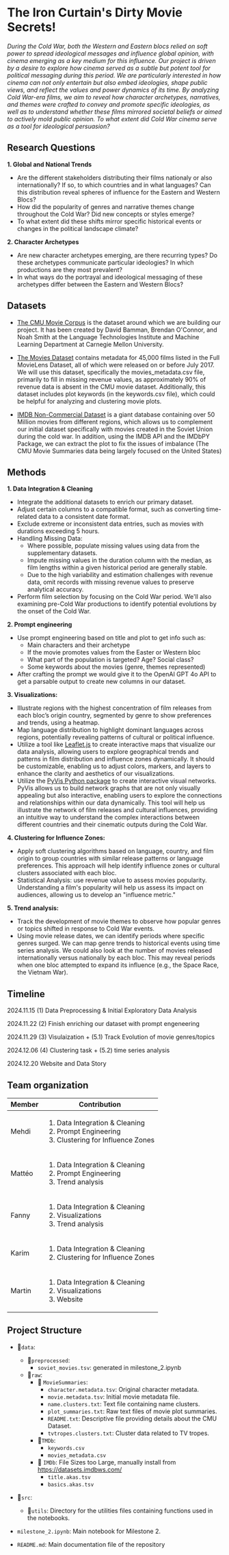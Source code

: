 
# The Iron Curtain's Dirty Movie Secrets!

*During the Cold War, both the Western and Eastern blocs relied on soft power to spread ideological messages and influence global opinion, with cinema emerging as a key medium for this influence. Our project is driven by a desire to explore how cinema served as a subtle but potent tool for political messaging during this period. We are particularly interested in how cinema can not only entertain but also embed ideologies, shape public views, and reflect the values and power dynamics of its time. By analyzing Cold War-era films, we aim to reveal how character archetypes, narratives, and themes were crafted to convey and promote specific ideologies, as well as to understand whether these films mirrored societal beliefs or aimed to actively mold public opinion. To what extent did Cold War cinema serve as a tool for ideological persuasion?*

## Research Questions

**1. Global and National Trends**

- Are the different stakeholders distributing their films nationaly or also internationally? If so, to which countries and in what languages? Can this distribution reveal spheres of influence for the Eastern and Western Blocs?
- How did the popularity of genres and narrative themes change throughout the Cold War? Did new concepts or styles emerge?
- To what extent did these shifts mirror specific historical events or changes in the political landscape climate?

**2. Character Archetypes**

- Are new character archetypes emerging, are there recurring types? Do these archetypes communicate particular ideologies? In which productions are they most prevalent?
- In what ways do the portrayal and ideological messaging of these archetypes differ between the Eastern and Western Blocs?


## Datasets

- [The CMU Movie Corpus](https://www.cs.cmu.edu/~ark/personas/) is the dataset around which we are building our project. It has been created by David Bamman, Brendan O'Connor, and Noah Smith at the Language Technologies Institute and Machine Learning Department at Carnegie Mellon University.

- [The Movies Dataset](https://www.kaggle.com/datasets/rounakbanik/the-movies-dataset) contains metadata for 45,000 films listed in the Full MovieLens Dataset, all of which were released on or before July 2017. We will use this dataset, specifically the movies_metadata.csv file, primarily to fill in missing revenue values, as approximately 90% of revenue data is absent in the CMU movie dataset. Additionally, this dataset includes plot keywords (in the keywords.csv file), which could be helpful for analyzing and clustering movie plots.
- [IMDB Non-Commercial Dataset](https://developer.imdb.com/non-commercial-datasets/) is a giant database containing over 50 Million movies from different regions, which allows us to complement our initial dataset specifically with movies created in the Soviet Union during the cold war. In addition, using the IMDB API and the IMDbPY Package, we can extract the plot to fix the issues of imbalance (The CMU Movie Summaries data being largely focused on the United States)

## Methods

**1. Data Integration & Cleaning**

- Integrate the additional datasets to enrich our primary dataset.
- Adjust certain columns to a compatible format, such as converting time-related data to a consistent date format.
- Exclude extreme or inconsistent data entries, such as movies with durations exceeding 5 hours.
- Handling Missing Data:
    - Where possible, populate missing values using data from the supplementary datasets.
    - Impute missing values in the duration column with the median, as film lengths within a given historical period are generally stable.
    - Due to the high variability and estimation challenges with revenue data, omit records with missing revenue values to preserve analytical accuracy.
- Perform film selection by focusing on the Cold War period. We'll also examining pre-Cold War productions to identify potential evolutions by the onset of the Cold War.

**2. Prompt engineering**

- Use prompt engineering based on title and plot to get info such as:
    - Main characters and their archetype
    - If the movie promotes values from the Easter or Western bloc
    - What part of the population is targeted? Age? Social class?
    - Some keywords about the movies (genre, themes represented)
- After crafting the prompt we would give it to the OpenAI GPT 4o API to get a parsable output to create new columns in our dataset.

**3. Visualizations:**

- Illustrate regions with the highest concentration of film releases from each bloc’s origin country, segmented by genre to show preferences and trends, using a heatmap.
- Map language distribution to highlight dominant languages across regions, potentially revealing patterns of cultural or political influence.
- Utilize a tool like [Leaflet.js](https://leafletjs.com) to create interactive maps that visualize our data analysis, allowing users to explore geographical trends and patterns in film distribution and influence zones dynamically. It should be customizable, enabling us to adjust colors, markers, and layers to enhance the clarity and aesthetics of our visualizations.
- Utilize the [PyVis Python package](https://github.com/WestHealth/pyvis) to create interactive visual networks. PyVis allows us to build network graphs that are not only visually appealing but also interactive, enabling users to explore the connections and relationships within our data dynamically. This tool will help us illustrate the network of film releases and cultural influences, providing an intuitive way to understand the complex interactions between different countries and their cinematic outputs during the Cold War.

**4. Clustering for Influence Zones:**

- Apply soft clustering algorithms based on language, country, and film origin to group countries with similar release patterns or language preferences. This approach will help identify influence zones or cultural clusters associated with each bloc.
- Statistical Analysis: use revenue value to assess movies popularity. Understanding a film's popularity will help us assess its impact on audiences, allowing us to develop an "influence metric."

**5. Trend analysis:**

- Track the development of movie themes to observe how popular genres or topics shifted in response to Cold War events.
- Using movie release dates, we can identify periods where specific genres surged. We can map genre trends to historical events using time series analysis. We could also look at the number of movies released internationally versus nationally by each bloc. This may reveal periods when one bloc attempted to expand its influence (e.g., the Space Race, the Vietnam War).

## Timeline

2024.11.15 (1) Data Preprocessing & Initial Exploratory Data Analysis

2024.11.22 (2) Finish enriching our dataset with prompt engeneering

2024.11.29 (3) Visulaization + (5.1) Track Evolution of movie genres/topics

2024.12.06 (4) Clustering task + (5.2) time series analysis 

2024.12.20 Website and Data Story 

## Team organization

|Member | Contribution |
|--------|--------------|
|Mehdi | <ol><li>Data Integration & Cleaning</li><li>Prompt Engineering</li><li>Clustering for Influence Zones</li></ol>|
|Mattéo | <ol><li>Data Integration & Cleaning</li><li>Prompt Engineering</li><li>Trend analysis</li></ol>|
|Fanny     | <ol><li>Data Integration & Cleaning</li><li>Visualizations</li><li>Trend analysis</li><ol>|
|Karim     |<ol><li>Data Integration & Cleaning</li><li>Clustering for Influence Zones</li><ol>|
|Martin | <ol><li>Data Integration & Cleaning</li><li>Visualizations</li><li>Website</li></ol>|

## Project Structure

- 📂`data`:
    - 📂`preprocessed`: 
      - `soviet_movies.tsv`: generated in milestone_2.ipynb
    -  📂`raw`:
          - 📂 `MovieSummaries`:
            - `character.metadata.tsv`: Original character metadata.
            - `movie.metadata.tsv`: Initial movie metadata file.
            - `name.clusters.txt`: Text file containing name clusters.
            - `plot_summaries.txt`: Raw text files of movie plot summaries.
            - `README.txt`: Descriptive file providing details about the CMU Dataset.
            - `tvtropes.clusters.txt`: Cluster data related to TV tropes.
          - 📂`TMDb`:
              - `keywords.csv`
              - `movies_metadata.csv`
          - 📂 `IMDb`: File Sizes too Large, manually install from https://datasets.imdbws.com/
            - `title.akas.tsv`
            - `basics.akas.tsv`

- 📂`src`:
    - 📂`utils`: Directory for the utilities files containing functions used in the notebooks.
- `milestone_2.ipynb`: Main notebook for Milestone 2.
- `README.md`: Main documentation file of the repository
